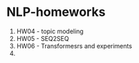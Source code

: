 # NLP-homeworks
1. HW04 - topic modeling
2. HW05 - SEQ2SEQ
3. HW06 - Transformesrs and experiments
4.
